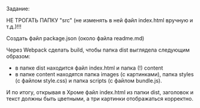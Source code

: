 Задание:

НЕ ТРОГАТЬ ПАПКУ "src" (не изменять в ней файл index.html вручную и т.д.)!!!

Создать файл package.json (около файла readme.md)

Через Webpack сделать build, чтобы папка dist выглядела следующим образом:
- в папке dist находится файл index.html и папка (!) content
- в папке content находятся папка images (с картинками), папка styles (с файлом style.css) и папка scripts (с файлом bundle.js).

И по итогу, открывая в Хроме файл index.html из папки dist, заголовок и текст должны быть цветными, а три картинки отображаться корректно.
